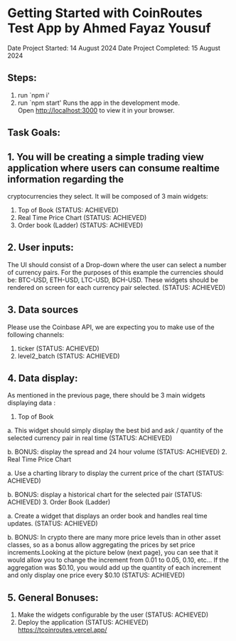 # Getting Started with CoinRoutes Test App by Ahmed Fayaz Yousuf

Date Project Started: 14 August 2024
Date Project Completed: 15 August 2024

## Steps:
1. run `npm i'
2. run `npm start'
Runs the app in the development mode.\
Open [http://localhost:3000](http://localhost:3000) to view it in your browser.

## Task Goals:

## 1. You will be creating a simple trading view application where users can consume realtime information regarding the
cryptocurrencies they select. It will be composed of 3 main widgets:
1. Top of Book (STATUS: ACHIEVED)
2. Real Time Price Chart (STATUS: ACHIEVED)
3. Order book (Ladder) (STATUS: ACHIEVED)


## 2. User inputs:
The UI should consist of a Drop-down where the user can select a number of currency pairs. For the purposes of
this example the currencies should be: BTC-USD, ETH-USD, LTC-USD, BCH-USD. These widgets should be
rendered on screen for each currency pair selected. (STATUS: ACHIEVED)


## 3. Data sources
Please use the Coinbase API, we are expecting you to make use of the following channels:
1. ticker (STATUS: ACHIEVED)
2. level2_batch (STATUS: ACHIEVED)


## 4. Data display:
As mentioned in the previous page, there should be 3 main widgets displaying data :
1. Top of Book

a. This widget should simply display the best bid and ask / quantity of the selected currency pair in real time (STATUS: ACHIEVED)

b. BONUS: display the spread and 24 hour volume (STATUS: ACHIEVED)
2. Real Time Price Chart

a. Use a charting library to display the current price of the chart (STATUS: ACHIEVED)

b. BONUS: display a historical chart for the selected pair (STATUS: ACHIEVED)
3. Order Book (Ladder)

a. Create a widget that displays an order book and handles real time updates. (STATUS: ACHIEVED)

b. BONUS: In crypto there are many more price levels than in other asset classes, so as a bonus allow
aggregating the prices by set price increments.Looking at the picture below (next page), you can see
that it would allow you to change the increment from 0.01 to 0.05, 0.10, etc... If the aggregation
was $0.10, you would add up the quantity of each increment and only display one price every $0.10 (STATUS: ACHIEVED)

## 5. General Bonuses:
1. Make the widgets configurable by the user (STATUS: ACHIEVED)
2. Deploy the application (STATUS: ACHIEVED)
https://tcoinroutes.vercel.app/
